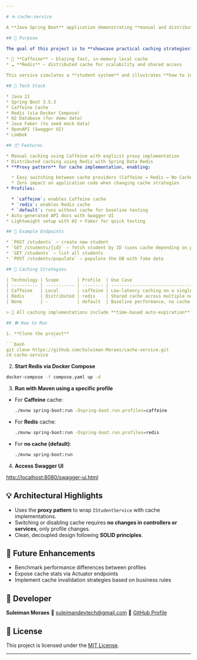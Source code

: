 ```yaml
---

# ☕️ cache-service

A **Java Spring Boot** application demonstrating **manual and distributed caching** using **Caffeine** and **Redis** with a clean **proxy pattern implementation** for maximum flexibility.

## 🚀 Purpose

The goal of this project is to **showcase practical caching strategies** using two powerful technologies:

* 🧠 **Caffeine** — blazing fast, in-memory local cache
* ☁️ **Redis** — distributed cache for scalability and shared access

This service simulates a **student system** and illustrates **how to integrate and switch cache strategies** without impacting business logic, thanks to a clean proxy-based architecture.

## 🧩 Tech Stack

* Java 21
* Spring Boot 3.5.3
* Caffeine Cache
* Redis (via Docker Compose)
* H2 Database (for demo data)
* Java Faker (to seed mock data)
* OpenAPI (Swagger UI)
* Lombok

## 📦 Features

* Manual caching using Caffeine with explicit proxy implementation
* Distributed caching using Redis with Spring Data Redis
* **Proxy pattern** for cache implementation, enabling:

  * Easy switching between cache providers (Caffeine ↔ Redis ↔ No Cache)
  * Zero impact on application code when changing cache strategies
* Profiles:

  * `caffeine`: enables Caffeine cache
  * `redis`: enables Redis cache
  * `default`: runs without cache for baseline testing
* Auto-generated API docs with Swagger UI
* Lightweight setup with H2 + Faker for quick testing

## 🧪 Example Endpoints

* `POST /students` – create new student
* `GET /students/{id}` – fetch student by ID (uses cache depending on profile)
* `GET /students` – list all students
* `POST /students/populate` – populate the DB with fake data

## 🔄 Caching Strategies

| Technology | Scope       | Profile  | Use Case                             |
| ---------- | ----------- | -------- | ------------------------------------ |
| Caffeine   | Local       | caffeine | Low-latency caching on a single node |
| Redis      | Distributed | redis    | Shared cache across multiple nodes   |
| None       | -           | default  | Baseline performance, no cache       |

> 📝 All caching implementations include **time-based auto-expiration** for data consistency.

## 🛠️ How to Run

1. **Clone the project**

```bash
git clone https://github.com/Suleiman-Moraes/cache-service.git
cd cache-service
```

2. **Start Redis via Docker Compose**

```bash
docker-compose -f compose.yaml up -d
```

3. **Run with Maven using a specific profile**

* For **Caffeine** cache:

  ```bash
  ./mvnw spring-boot:run -Dspring-boot.run.profiles=caffeine
  ```

* For **Redis** cache:

  ```bash
  ./mvnw spring-boot:run -Dspring-boot.run.profiles=redis
  ```

* For **no cache (default)**:

  ```bash
  ./mvnw spring-boot:run
  ```

4. **Access Swagger UI**

[http://localhost:8080/swagger-ui.html](http://localhost:8080/swagger-ui.html)

## 💡 Architectural Highlights

* Uses the **proxy pattern** to wrap `IStudentService` with cache implementations.
* Switching or disabling cache requires **no changes in controllers or services**, only profile changes.
* Clean, decoupled design following **SOLID principles**.

## 🎯 Future Enhancements

* Benchmark performance differences between profiles
* Expose cache stats via Actuator endpoints
* Implement cache invalidation strategies based on business rules

## 👤 Developer

**Suleiman Moraes**
📧 [suleimandevtech@gmail.com](mailto:suleimandevtech@gmail.com)
🔗 [GitHub Profile](https://github.com/suleiman-moraes)

## 📄 License

This project is licensed under the [MIT License](https://opensource.org/licenses/MIT).

---
```

